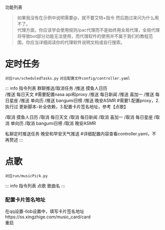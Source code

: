 功能列表
> 如果我没有在示例中说明需要@，就不要艾特+指令 然后跑过来问为什么用不了。<br>
> 代理方面，你应该学会使用规则/pac代理而不是始终用全局代理，全局代理将导致bot部分功能无法使用，而代理软件的使用并不属于我们的教程范围，你应当详细阅读你的代理软件说明文档或自行搜索。

# 定时任务
`对应run/scheduledTasks.py`
`对应配置文件config/controller.yaml`

::: info 指令列表
群聊推送/取消任务
/推送 摸鱼人日历        
/推送 每日天文   #需要配置nasa api和proxy
/推送 每日新闻
/推送 喜加一
/推送 每日星座
/推送 单向历
/推送 bangumi日榜
/推送 晚安ASMR   #需要1.配置proxy，2.执行过 更新脚本-补全依赖，3.配置卡片签名地址，参考【点歌】

/取消 摸鱼人日历
/取消 每日天文
/取消 每日新闻
/取消 喜加一
/取消 每日星座
/取消 单向历
/取消 bangumi日榜
/取消 晚安ASMR

私聊定时推送任务
晚安和早安天气推送   #详细配置内容查看controller.yaml，不再赘述
:::

# 点歌
`对应run/musicPick.py`

::: info 指令列表
点歌 歌曲名
:::

### 配置卡片签名地址
在qq设置-llob设置中，填写卡片签名地址https://ss.xingzhige.com/music_card/card<br>
重启
